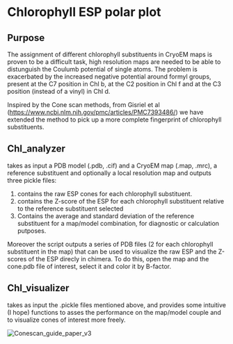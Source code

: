 # Chlorophyll ESP polar plot

## Purpose
The assignment of different chlorophyll substituents in CryoEM maps is proven to be a difficult task, high resolution maps are needed to be able to distunguish the Coulumb potential of single atoms. The problem is exacerbated by the increased negative potential around formyl groups, present at the C7 position in Chl b, at the C2 position in Chl f and at the C3 position (instead of a vinyl) in Chl d. 



Inspired by the Cone scan methods, from Gisriel et al (https://www.ncbi.nlm.nih.gov/pmc/articles/PMC7393486/) we have extended the method to pick up a more complete fingerprint of chlorophyll substituents. 

## Chl_analyzer
takes as input a PDB model (.pdb, .cif) and a CryoEM map (.map, .mrc), a reference substituent and optionally a local resolution map and outputs three pickle files:

1) contains the raw ESP cones for each chlorophyll substituent.
2) contains the Z-score of the ESP for each chlorophyll substituent relative to the reference substituent selected
3) Contains the average and standard deviation of the reference substituent for a map/model combination, for diagnostic or calculation putposes. 

Moreover the script outputs a series of PDB files (2 for each chlorophyll substituent in the map) that can be used to visualize the raw ESP and the Z-scores of the ESP direcly in chimera. 
To do this, open the map and the cone.pdb file of interest, select it and color it by B-factor. 

## Chl_visualizer

takes as input the .pickle files mentioned above, and provides some intuitive (I hope) functions to asses the performance on the map/model couple and to visualize cones of interest more freely.

![Conescan_guide_paper_v3](https://github.com/giovanniconsoli/Chlorophyll-subsituents-scan/assets/166529682/c2e8781d-f6fd-4ff7-98ae-69fc08800027)

